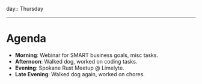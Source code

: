 day:: Thursday

---

# Agenda

- **Morning**: Webinar for SMART business goals, misc tasks.
- **Afternoon**: Walked dog, worked on coding tasks. 
- **Evening**: Spokane Rust Meetup @ Limelyte. 
- **Late Evening**: Walked dog again, worked on chores. 

